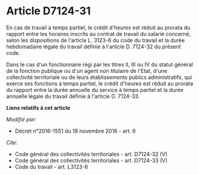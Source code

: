 # Article D7124-31

En cas de travail à temps partiel, le crédit d'heures est réduit au prorata du rapport entre les horaires inscrits au contrat
de travail du salarié concerné, selon les dispositions de l'article L. 3123-6 du code du travail et la durée hebdomadaire
légale du travail définie à l'article D. 7124-32 du présent code. 

Dans le cas d'un fonctionnaire régi par les titres II, III ou IV du statut général de la fonction publique ou d'un agent non
titulaire de l'Etat, d'une collectivité territoriale ou de leurs établissements publics administratifs, qui exerce ses
fonctions à temps partiel, le crédit d'heures est réduit au prorata du rapport entre la durée annuelle du service à temps
partiel et la durée annuelle légale du travail définie à l'article D. 7124-33.

**Liens relatifs à cet article**

_Modifié par_:

  - Décret n°2016-1551 du 18 novembre 2016 - art. 6

_Cite_:

  - Code général des collectivités territoriales - art. D7124-32 (V)
  - Code général des collectivités territoriales - art. D7124-33 (V)
  - Code du travail - art. L3123-6
